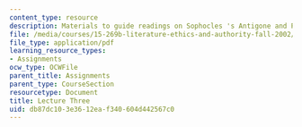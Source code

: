 ```yaml
---
content_type: resource
description: Materials to guide readings on Sophocles 's Antigone and Plato's Crito.
file: /media/courses/15-269b-literature-ethics-and-authority-fall-2002/db87dc103e3612eaf340604d442567c0_lecture3.pdf
file_type: application/pdf
learning_resource_types:
- Assignments
ocw_type: OCWFile
parent_title: Assignments
parent_type: CourseSection
resourcetype: Document
title: Lecture Three
uid: db87dc10-3e36-12ea-f340-604d442567c0
---
```

